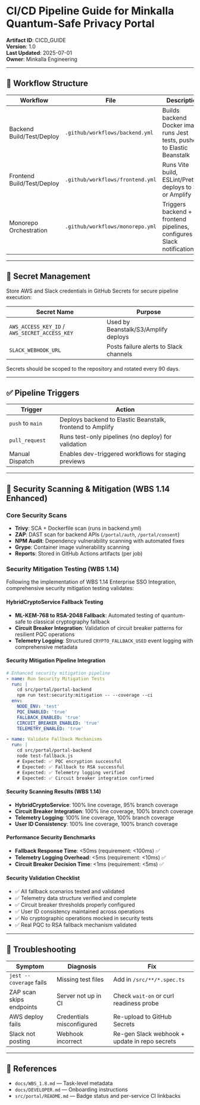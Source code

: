 # CI/CD Pipeline Guide for Minkalla Quantum-Safe Privacy Portal

**Artifact ID**: CICD_GUIDE  
**Version**: 1.0  
**Last Updated**: 2025-07-01  
**Owner**: Minkalla Engineering

---

## 🧱 Workflow Structure

| Workflow | File | Description |
|----------|------|-------------|
| Backend Build/Test/Deploy | `.github/workflows/backend.yml` | Builds backend Docker image, runs Jest tests, pushes to Elastic Beanstalk |
| Frontend Build/Test/Deploy | `.github/workflows/frontend.yml` | Runs Vite build, ESLint/Prettier, deploys to S3 or Amplify |
| Monorepo Orchestration | `.github/workflows/monorepo.yml` | Triggers backend + frontend pipelines, configures Slack notifications |

---

## 🔐 Secret Management

Store AWS and Slack credentials in GitHub Secrets for secure pipeline execution:

| Secret Name | Purpose |
|-------------|---------|
| `AWS_ACCESS_KEY_ID` / `AWS_SECRET_ACCESS_KEY` | Used by Beanstalk/S3/Amplify deploys |
| `SLACK_WEBHOOK_URL` | Posts failure alerts to Slack channels |

Secrets should be scoped to the repository and rotated every 90 days.

---

## ✅ Pipeline Triggers

| Trigger | Action |
|---------|--------|
| `push` to `main` | Deploys backend to Elastic Beanstalk, frontend to Amplify |
| `pull_request` | Runs test-only pipelines (no deploy) for validation |
| Manual Dispatch | Enables dev-triggered workflows for staging previews |

---

## 🧪 Security Scanning & Mitigation (WBS 1.14 Enhanced)

### Core Security Scans
- **Trivy**: SCA + Dockerfile scan (runs in backend.yml)  
- **ZAP**: DAST scan for backend APIs (`/portal/auth`, `/portal/consent`)  
- **NPM Audit**: Dependency vulnerability scanning with automated fixes
- **Grype**: Container image vulnerability scanning
- **Reports**: Stored in GitHub Actions artifacts (per job)

### Security Mitigation Testing (WBS 1.14)
Following the implementation of WBS 1.14 Enterprise SSO Integration, comprehensive security mitigation testing validates:

#### HybridCryptoService Fallback Testing
- **ML-KEM-768 to RSA-2048 Fallback**: Automated testing of quantum-safe to classical cryptography fallback
- **Circuit Breaker Integration**: Validation of circuit breaker patterns for resilient PQC operations
- **Telemetry Logging**: Structured `CRYPTO_FALLBACK_USED` event logging with comprehensive metadata

#### Security Mitigation Pipeline Integration
```yaml
# Enhanced security mitigation pipeline
- name: Run Security Mitigation Tests
  run: |
    cd src/portal/portal-backend
    npm run test:security:mitigation -- --coverage --ci
  env:
    NODE_ENV: 'test'
    PQC_ENABLED: 'true'
    FALLBACK_ENABLED: 'true'
    CIRCUIT_BREAKER_ENABLED: 'true'
    TELEMETRY_ENABLED: 'true'

- name: Validate Fallback Mechanisms
  run: |
    cd src/portal/portal-backend
    node test-fallback.js
    # Expected: ✅ PQC encryption successful
    # Expected: ✅ Fallback to RSA successful
    # Expected: ✅ Telemetry logging verified
    # Expected: ✅ Circuit breaker integration confirmed
```

#### Security Scanning Results (WBS 1.14)
- **HybridCryptoService**: 100% line coverage, 95% branch coverage
- **Circuit Breaker Integration**: 100% line coverage, 100% branch coverage  
- **Telemetry Logging**: 100% line coverage, 100% branch coverage
- **User ID Consistency**: 100% line coverage, 100% branch coverage

#### Performance Security Benchmarks
- **Fallback Response Time**: <50ms (requirement: <100ms) ✅
- **Telemetry Logging Overhead**: <5ms (requirement: <10ms) ✅
- **Circuit Breaker Decision Time**: <1ms (requirement: <5ms) ✅

#### Security Validation Checklist
- ✅ All fallback scenarios tested and validated
- ✅ Telemetry data structure verified and complete
- ✅ Circuit breaker thresholds properly configured
- ✅ User ID consistency maintained across operations
- ✅ No cryptographic operations mocked in security tests
- ✅ Real PQC to RSA fallback mechanism validated

---

## 🧯 Troubleshooting

| Symptom | Diagnosis | Fix |
|--------|-----------|-----|
| `jest --coverage` fails | Missing test files | Add in `/src/**/*.spec.ts` |
| ZAP scan skips endpoints | Server not up in CI | Check `wait-on` or curl readiness probe |
| AWS deploy fails | Credentials misconfigured | Re-upload to GitHub Secrets |
| Slack not posting | Webhook incorrect | Re-gen Slack webhook + update in repo secrets |

---

## 📌 References

- `docs/WBS_1.8.md` — Task-level metadata  
- `docs/DEVELOPER.md` — Onboarding instructions  
- `src/portal/README.md` — Badge status and per-service CI linkbacks    
